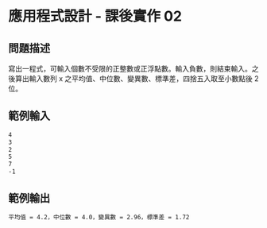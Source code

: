 # 應用程式設計 - 課後實作 02

## 問題描述
寫出一程式，可輸入個數不受限的正整數或正浮點數。輸入負數，則結束輸入。之後算出輸入數列 x 之平均值、中位數、變異數、標準差，四捨五入取至小數點後 2 位。
## 範例輸入
```bash
4   
3  
2  
5   
7  
-1  
```
## 範例輸出 
```bash
平均值 = 4.2，中位數 = 4.0，變異數 = 2.96，標準差 = 1.72
```